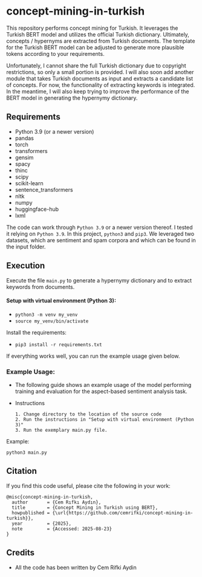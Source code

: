 # concept-mining-in-turkish
This repository performs concept mining for Turkish. It leverages the Turkish BERT model and utilizes the official Turkish dictionary. Ultimately, concepts / hypernyms are extracted from Turkish documents. The template for the Turkish BERT model can be adjusted to generate more plausible tokens according to your requirements. 

Unfortunately, I cannot share the full Turkish dictionary due to copyright restrictions, so only a small portion is provided. I will also soon add another module that takes Turkish documents as input and extracts a candidate list of concepts. For now, the functionality of extracting keywords is integrated. In the meantime, 
I will also keep trying to improve the performance of the BERT model in generating the hypernymy dictionary.


## Requirements

- Python 3.9 (or a newer version)
- pandas
- torch
- transformers
- gensim
- spacy
- thinc
- scipy
- scikit-learn 
- sentence_transformers
- nltk
- numpy
- huggingface-hub
- lxml 

 The code can work through `Python 3.9` or a newer version thereof. I tested it relying on `Python 3.9`. In this project, `python3` and `pip3`. We leveraged two datasets, which are sentiment and spam corpora and which can be found in the input folder.
 
 ## Execution

Execute the file `main.py` to generate a hypernymy dictionary and to extract keywords from documents.

#### Setup with virtual environment (Python 3):

-  `python3 -m venv my_venv`
-  `source my_venv/bin/activate`

Install the requirements:

-  `pip3 install -r requirements.txt`

If everything works well, you can run the example usage given below.

### Example Usage:

- The following guide shows an example usage of the model performing training and evaluation for the aspect-based sentiment analysis task.
- Instructions
      
      1. Change directory to the location of the source code
      2. Run the instructions in "Setup with virtual environment (Python 3)"
      3. Run the exemplary main.py file.

Example:
```
python3 main.py
```
## Citation
If you find this code useful, please cite the following in your work:
```
@misc{concept-mining-in-turkish,
  author       = {Cem Rıfkı Aydın},
  title        = {Concept Mining in Turkish using BERT},
  howpublished = {\url{https://github.com/cemrifki/concept-mining-in-turkish}},
  year         = {2025},
  note         = {Accessed: 2025-08-23}
}
```
## Credits
- All the code has been written by Cem Rifki Aydin
